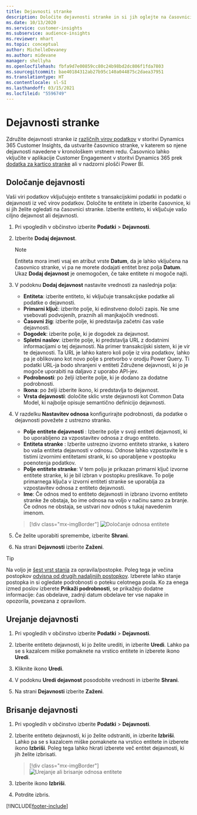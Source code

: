 ```yaml
---
title: Dejavnosti stranke
description: Določite dejavnosti stranke in si jih oglejte na časovnici stranke.
ms.date: 10/13/2020
ms.service: customer-insights
ms.subservice: audience-insights
ms.reviewer: mhart
ms.topic: conceptual
author: MichelleDevaney
ms.author: midevane
manager: shellyha
ms.openlocfilehash: fbfa9d7e00859cc80c24b98bd2dc806f1fda7803
ms.sourcegitcommit: bae40184312ab27b95c140a044875c2daea37951
ms.translationtype: HT
ms.contentlocale: sl-SI
ms.lasthandoff: 03/15/2021
ms.locfileid: "5596749"
---
```

# <a name="customer-activities"></a>Dejavnosti stranke

Združite dejavnosti stranke iz [različnih virov podatkov](data-sources.md) v storitvi Dynamics 365 Customer Insights, da ustvarite časovnico stranke, v katerem so njene dejavnosti navedene v kronološkem vrstnem redu. Časovnico lahko vključite v aplikacije Customer Engagement v storitvi Dynamics 365 prek [dodatka za kartico stranke](customer-card-add-in.md) ali v nadzorni plošči Power BI.

## <a name="define-an-activity"></a>Določanje dejavnosti

Vaši viri podatkov vključujejo entitete s transakcijskimi podatki in podatki o dejavnosti iz več virov podatkov. Določite te entitete in izberite časovnice, ki si jih želite ogledati na časovnici stranke. Izberite entiteto, ki vključuje vašo ciljno dejavnost ali dejavnosti.

1. Pri vpogledih v občinstvo izberite **Podatki** > **Dejavnosti**.

1. Izberite **Dodaj dejavnost**.

   > [!NOTE]
   > Entiteta mora imeti vsaj en atribut vrste **Datum**, da je lahko vključena na časovnico stranke, vi pa ne morete dodajati entitet brez polja **Datum**. Ukaz **Dodaj dejavnost** je onemogočen, če take entitete ni mogoče najti.

1. V podoknu **Dodaj dejavnost** nastavite vrednosti za naslednja polja:

   - **Entiteta**: izberite entiteto, ki vključuje transakcijske podatke ali podatke o dejavnosti.
   - **Primarni ključ**: izberite polje, ki edinstveno določi zapis. Ne sme vsebovati podvojenih, praznih ali manjkajočih vrednosti.
   - **Časovni žig**: izberite polje, ki predstavlja začetni čas vaše dejavnosti.
   - **Dogodek**: izberite polje, ki je dogodek za dejavnost.
   - **Spletni naslov**: izberite polje, ki predstavlja URL z dodatnimi informacijami o tej dejavnosti. Na primer transakcijski sistem, ki je vir te dejavnosti. Ta URL je lahko katero koli polje iz vira podatkov, lahko pa je oblikovano kot novo polje s pretvorbo v orodju Power Query. Ti podatki URL-ja bodo shranjeni v entiteti Združene dejavnosti, ki jo je mogoče uporabiti na daljavo z uporabo API-jev.
   - **Podrobnosti**: po želji izberite polje, ki je dodano za dodatne podrobnosti.
   - **Ikona**: po želji izberite ikono, ki predstavlja to dejavnost.
   - **Vrsta dejavnosti**: določite sklic vrste dejavnosti kot Common Data Model, ki najbolje opisuje semantično definicijo dejavnosti.

1. V razdelku **Nastavitev odnosa** konfigurirajte podrobnosti, da podatke o dejavnosti povežete z ustrezno stranko.

    - **Polje entitete dejavnosti** : Izberite polje v svoji entiteti dejavnosti, ki bo uporabljeno za vzpostavitev odnosa z drugo entiteto.
    - **Entiteta stranke** : Izberite ustrezno izvorno entiteto stranke, s katero bo vaša entiteta dejavnosti v odnosu. Odnose lahko vzpostavite le s tistimi izvornimi entitetami strank, ki so uporabljene v postopku poenotenja podatkov.
    - **Polje entitete stranke**: V tem polju je prikazan primarni ključ izvorne entitete stranke, ki je bil izbran v postopku preslikave. To polje primarnega ključa v izvorni entiteti stranke se uporablja za vzpostavitev odnosa z entiteto dejavnosti.
    - **Ime**: Če odnos med to entiteto dejavnosti in izbrano izvorno entiteto stranke že obstaja, bo ime odnosa na voljo v načinu samo za branje. Če odnos ne obstaja, se ustvari nov odnos s tukaj navedenim imenom.
   
   > [!div class="mx-imgBorder"]
   > ![Določanje odnosa entitete](media/activities-entities-define.png "Določanje odnosa entitete")

1. Če želite uporabiti spremembe, izberite **Shrani**.

1. Na strani **Dejavnosti** izberite **Zaženi**.

> [!TIP]
> Na voljo je [šest vrst stanja](system.md#status-types) za opravila/postopke. Poleg tega je večina postopkov [odvisna od drugih nadaljnjih postopkov](system.md#refresh-policies). Izberete lahko stanje postopka in si ogledate podrobnosti o poteku celotnega posla. Ko za enega izmed poslov izberete **Prikaži podrobnosti**, se prikažejo dodatne informacije: čas obdelave, zadnji datum obdelave ter vse napake in opozorila, povezana z opravilom.

## <a name="edit-an-activity"></a>Urejanje dejavnosti

1. Pri vpogledih v občinstvo izberite **Podatki** > **Dejavnosti**.

2. Izberite entiteto dejavnosti, ki jo želite urediti, in izberite **Uredi**. Lahko pa se s kazalcem miške pomaknete na vrstico entitete in izberete ikono **Uredi**.

3. Kliknite ikono **Uredi**.

4. V podoknu **Uredi dejavnost** posodobite vrednosti in izberite **Shrani**.

5. Na strani **Dejavnosti** izberite **Zaženi**.

## <a name="delete-an-activity"></a>Brisanje dejavnosti

1. Pri vpogledih v občinstvo izberite **Podatki** > **Dejavnosti**.

2. Izberite entiteto dejavnosti, ki jo želite odstraniti, in izberite **Izbriši**. Lahko pa se s kazalcem miške pomaknete na vrstico entitete in izberete ikono **Izbriši**. Poleg tega lahko hkrati izberete več entitet dejavnosti, ki jih želite izbrisati.
   > [!div class="mx-imgBorder"]
   > ![Urejanje ali brisanje odnosa entitete](media/activities-entities-edit-delete.png "Urejanje ali brisanje odnosa entitete")

3. Izberite ikono **Izbriši**.

4. Potrdite izbris.


[!INCLUDE[footer-include](../includes/footer-banner.md)]
